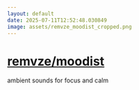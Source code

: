 ```yaml
---
layout: default
date: 2025-07-11T12:52:48.030849
image: assets/remvze_moodist_cropped.png
---
```


# [remvze/moodist](https://github.com/remvze/moodist)

ambient sounds for focus and calm
